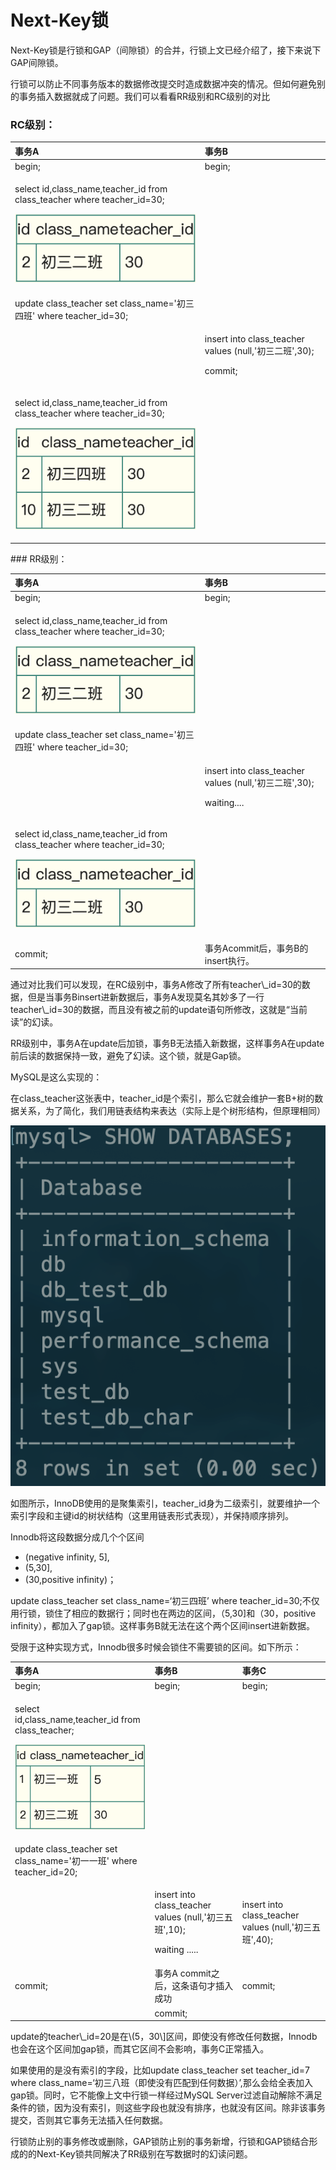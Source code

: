 # Next-Key锁

Next-Key锁是行锁和GAP（间隙锁）的合并，行锁上文已经介绍了，接下来说下GAP间隙锁。

行锁可以防止不同事务版本的数据修改提交时造成数据冲突的情况。但如何避免别的事务插入数据就成了问题。我们可以看看RR级别和RC级别的对比

### RC级别：

<table>
  <thead>
    <tr>
      <th style="text-align:left">&#x4E8B;&#x52A1;A</th>
      <th style="text-align:left">&#x4E8B;&#x52A1;B</th>
    </tr>
  </thead>
  <tbody>
    <tr>
      <td style="text-align:left">begin;</td>
      <td style="text-align:left">begin;</td>
    </tr>
    <tr>
      <td style="text-align:left">
        <p>select id,class_name,teacher_id from class_teacher where teacher_id=30;</p>
        <p>
          <img src="../../.gitbook/assets/snipaste_2020-04-21_10-45-26.png" alt/>
        </p>
      </td>
      <td style="text-align:left"></td>
    </tr>
    <tr>
      <td style="text-align:left">update class_teacher set class_name=&apos;&#x521D;&#x4E09;&#x56DB;&#x73ED;&apos;
        where teacher_id=30;</td>
      <td style="text-align:left"></td>
    </tr>
    <tr>
      <td style="text-align:left"></td>
      <td style="text-align:left">
        <p>insert into class_teacher values (null,&apos;&#x521D;&#x4E09;&#x4E8C;&#x73ED;&apos;,30);</p>
        <p>commit;</p>
      </td>
    </tr>
    <tr>
      <td style="text-align:left">
        <p>select id,class_name,teacher_id from class_teacher where teacher_id=30;</p>
        <p>
          <img src="../../.gitbook/assets/snipaste_2020-04-21_10-46-25.png" alt/>
        </p>
      </td>
      <td style="text-align:left"></td>
    </tr>
  </tbody>
</table>### RR级别：

<table>
  <thead>
    <tr>
      <th style="text-align:left">&#x4E8B;&#x52A1;A</th>
      <th style="text-align:left">&#x4E8B;&#x52A1;B</th>
    </tr>
  </thead>
  <tbody>
    <tr>
      <td style="text-align:left">begin;</td>
      <td style="text-align:left">begin;</td>
    </tr>
    <tr>
      <td style="text-align:left">
        <p>select id,class_name,teacher_id from class_teacher where teacher_id=30;</p>
        <p>
          <img src="../../.gitbook/assets/snipaste_2020-04-21_10-45-26.png" alt/>
        </p>
      </td>
      <td style="text-align:left"></td>
    </tr>
    <tr>
      <td style="text-align:left">update class_teacher set class_name=&apos;&#x521D;&#x4E09;&#x56DB;&#x73ED;&apos;
        where teacher_id=30;</td>
      <td style="text-align:left"></td>
    </tr>
    <tr>
      <td style="text-align:left"></td>
      <td style="text-align:left">
        <p>insert into class_teacher values (null,&apos;&#x521D;&#x4E09;&#x4E8C;&#x73ED;&apos;,30);</p>
        <p>waiting....</p>
      </td>
    </tr>
    <tr>
      <td style="text-align:left">
        <p>select id,class_name,teacher_id from class_teacher where teacher_id=30;</p>
        <p>
          <img src="../../.gitbook/assets/snipaste_2020-04-21_10-45-26.png" alt/>
        </p>
      </td>
      <td style="text-align:left"></td>
    </tr>
    <tr>
      <td style="text-align:left">commit;</td>
      <td style="text-align:left">&#x4E8B;&#x52A1;Acommit&#x540E;&#xFF0C;&#x4E8B;&#x52A1;B&#x7684;insert&#x6267;&#x884C;&#x3002;</td>
    </tr>
  </tbody>
</table>通过对比我们可以发现，在RC级别中，事务A修改了所有teacher\_id=30的数据，但是当事务Binsert进新数据后，事务A发现莫名其妙多了一行teacher\_id=30的数据，而且没有被之前的update语句所修改，这就是“当前读”的幻读。

RR级别中，事务A在update后加锁，事务B无法插入新数据，这样事务A在update前后读的数据保持一致，避免了幻读。这个锁，就是Gap锁。

MySQL是这么实现的：

在class\_teacher这张表中，teacher\_id是个索引，那么它就会维护一套B+树的数据关系，为了简化，我们用链表结构来表达（实际上是个树形结构，但原理相同）

![](../../.gitbook/assets/image%20%2841%29.png)

如图所示，InnoDB使用的是聚集索引，teacher\_id身为二级索引，就要维护一个索引字段和主键id的树状结构（这里用链表形式表现），并保持顺序排列。

Innodb将这段数据分成几个个区间

* \(negative infinity, 5\],
* \(5,30\],
* \(30,positive infinity\)；

update class\_teacher set class\_name=‘初三四班’ where teacher\_id=30;不仅用行锁，锁住了相应的数据行；同时也在两边的区间，（5,30\]和（30，positive infinity），都加入了gap锁。这样事务B就无法在这个两个区间insert进新数据。

受限于这种实现方式，Innodb很多时候会锁住不需要锁的区间。如下所示：

<table>
  <thead>
    <tr>
      <th style="text-align:left">&#x4E8B;&#x52A1;A</th>
      <th style="text-align:left">&#x4E8B;&#x52A1;B</th>
      <th style="text-align:left">&#x4E8B;&#x52A1;C</th>
    </tr>
  </thead>
  <tbody>
    <tr>
      <td style="text-align:left">begin;</td>
      <td style="text-align:left">begin;</td>
      <td style="text-align:left">begin;</td>
    </tr>
    <tr>
      <td style="text-align:left">
        <p>select id,class_name,teacher_id from class_teacher;</p>
        <p>
          <img src="../../.gitbook/assets/snipaste_2020-04-21_10-55-00.png" alt/>
        </p>
      </td>
      <td style="text-align:left"></td>
      <td style="text-align:left"></td>
    </tr>
    <tr>
      <td style="text-align:left">update class_teacher set class_name=&apos;&#x521D;&#x4E00;&#x4E00;&#x73ED;&apos;
        where teacher_id=20;</td>
      <td style="text-align:left"></td>
      <td style="text-align:left"></td>
    </tr>
    <tr>
      <td style="text-align:left"></td>
      <td style="text-align:left">
        <p>insert into class_teacher values (null,&apos;&#x521D;&#x4E09;&#x4E94;&#x73ED;&apos;,10);</p>
        <p>waiting .....</p>
      </td>
      <td style="text-align:left">insert into class_teacher values (null,&apos;&#x521D;&#x4E09;&#x4E94;&#x73ED;&apos;,40);</td>
    </tr>
    <tr>
      <td style="text-align:left">commit;</td>
      <td style="text-align:left">&#x4E8B;&#x52A1;A commit&#x4E4B;&#x540E;&#xFF0C;&#x8FD9;&#x6761;&#x8BED;&#x53E5;&#x624D;&#x63D2;&#x5165;&#x6210;&#x529F;</td>
      <td
      style="text-align:left">commit;</td>
    </tr>
    <tr>
      <td style="text-align:left"></td>
      <td style="text-align:left">commit;</td>
      <td style="text-align:left"></td>
    </tr>
  </tbody>
</table>update的teacher\_id=20是在\(5，30\]区间，即使没有修改任何数据，Innodb也会在这个区间加gap锁，而其它区间不会影响，事务C正常插入。

如果使用的是没有索引的字段，比如update class\_teacher set teacher\_id=7 where class\_name=‘初三八班（即使没有匹配到任何数据）’,那么会给全表加入gap锁。同时，它不能像上文中行锁一样经过MySQL Server过滤自动解除不满足条件的锁，因为没有索引，则这些字段也就没有排序，也就没有区间。除非该事务提交，否则其它事务无法插入任何数据。

行锁防止别的事务修改或删除，GAP锁防止别的事务新增，行锁和GAP锁结合形成的的Next-Key锁共同解决了RR级别在写数据时的幻读问题。

